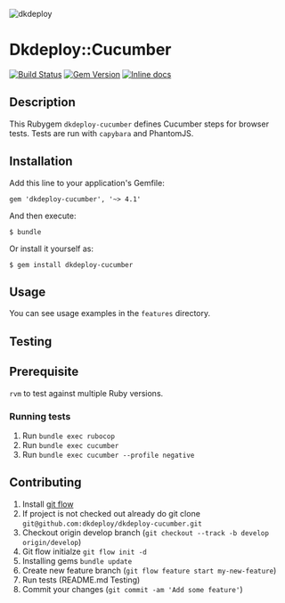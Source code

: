 ![dkdeploy](assets/dkdeploy-logo.png)

# Dkdeploy::Cucumber

[![Build Status](https://travis-ci.org/dkdeploy/dkdeploy-cucumber.svg?branch=master)](https://travis-ci.org/dkdeploy/dkdeploy-cucumber)
[![Gem Version](https://badge.fury.io/rb/dkdeploy-cucumber.svg)](https://badge.fury.io/rb/dkdeploy-cucumber) [![Inline docs](http://inch-ci.org/github/dkdeploy/dkdeploy-cucumber.svg?branch=master)](http://inch-ci.org/github/dkdeploy/dkdeploy-cucumber)

## Description

This Rubygem `dkdeploy-cucumber` defines Cucumber steps for browser tests.
Tests are run with `capybara` and PhantomJS.

## Installation

Add this line to your application's Gemfile:

    gem 'dkdeploy-cucumber', '~> 4.1'

And then execute:

    $ bundle

Or install it yourself as:

    $ gem install dkdeploy-cucumber

## Usage

You can see usage examples in the `features` directory.

## Testing

## Prerequisite

`rvm` to test against multiple Ruby versions.

### Running tests

1. Run `bundle exec rubocop`
2. Run `bundle exec cucumber`
3. Run `bundle exec cucumber --profile negative`

## Contributing

1. Install [git flow](https://github.com/nvie/gitflow)
2. If project is not checked out already do git clone `git@github.com:dkdeploy/dkdeploy-cucumber.git`
3. Checkout origin develop branch (`git checkout --track -b develop origin/develop`)
4. Git flow initialze `git flow init -d`
5. Installing gems `bundle update`
6. Create new feature branch (`git flow feature start my-new-feature`)
7. Run tests (README.md Testing)
8. Commit your changes (`git commit -am 'Add some feature'`)
